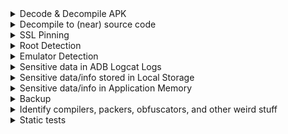 <details>
<summary>Decode & Decompile APK</summary>

- `apktool d -o App/ <APPLICATION_NAME>.apk`
    
</details>

<details>
<summary>Decompile to (near) source code</summary>

- `jadx -d App <APPLICATION_NAME>.apk`
    
</details>

<details>
<summary>SSL Pinning</summary>
    
</details>

<details>
<summary>Root Detection</summary>
    
</details>

<details>
<summary>Emulator Detection</summary>
    
</details>

<details>
<summary>Sensitive data in ADB Logcat Logs</summary>

- `adb logcat | grep "$(adb shell ps | grep <package-name> | awk '{print $2}')"`
    
</details>

<details>
<summary>Sensitive data/info stored in Local Storage</summary>
    
</details>

<details>
<summary>Sensitive data/info in Application Memory</summary>
    
</details>

<details>
<summary>Backup</summary>

- To backup one application, with its apk
    - `adb backup -apk <package_name> -f <backup_name>.adb`
    
</details>

<details>
<summary>Identify compilers, packers, obfuscators, and other weird stuff</summary>

- `apkid  --scan-depth 0 -r <apk_filename>.apk`
    
</details>

<details>
<summary>Static tests</summary>

- `jadx -d target_src <apk_filename>.apk`
- `semgrep -c <path>/rules/ <path>/target_src/sources`
    
</details>


